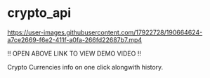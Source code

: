 # crypto_api




https://user-images.githubusercontent.com/17922728/190664624-a7ce2669-f6e2-411f-a0fa-266fd22687b7.mp4



!! OPEN ABOVE LINK TO VIEW DEMO VIDEO !!

Crypto Currencies info on one click alongwith history. 
